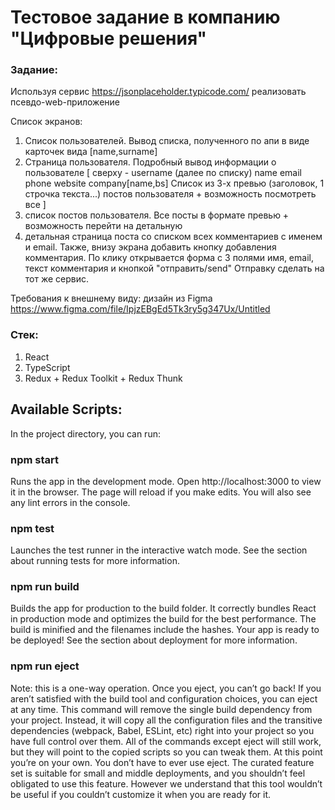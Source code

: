 # Тестовое задание в компанию "Цифровые решения" 
### Задание: 
Используя сервис https://jsonplaceholder.typicode.com/ реализовать псевдо-web-приложение

Список экранов:
1. Список пользователей. Вывод списка, полученного по апи в виде карточек вида
[name,surname]
2. Страница пользователя. Подробный вывод информации о пользователе
[
сверху - username
(далее по списку)
name
email
phone
website
company[name,bs]
Список из 3-х превью (заголовок, 1 строчка текста...) постов пользователя + возможность посмотреть все
]
3. список постов пользователя. Все посты в формате превью + возможность перейти на детальную
4. детальная страница поста со списком всех комментариев c именем и email. Также, внизу экрана добавить кнопку добавления комментария. По клику открывается форма с 3 полями имя, email, текст комментария и кнопкой "отправить/send" Отправку сделать на тот же сервис.

Требования к внешнему виду: дизайн из Figma https://www.figma.com/file/IpjzEBgEd5Tk3ry5g347Ux/Untitled

### Стек: 
1. React
2. TypeScript
3. Redux + Redux Toolkit + Redux Thunk

## Available Scripts:
In the project directory, you can run:

### npm start
Runs the app in the development mode.
Open http://localhost:3000 to view it in the browser.
The page will reload if you make edits.
You will also see any lint errors in the console.

### npm test
Launches the test runner in the interactive watch mode.
See the section about running tests for more information.

### npm run build
Builds the app for production to the build folder.
It correctly bundles React in production mode and optimizes the build for the best performance.
The build is minified and the filenames include the hashes.
Your app is ready to be deployed!
See the section about deployment for more information.

### npm run eject
Note: this is a one-way operation. Once you eject, you can’t go back!
If you aren’t satisfied with the build tool and configuration choices, you can eject at any time. This command will remove the single build dependency from your project.
Instead, it will copy all the configuration files and the transitive dependencies (webpack, Babel, ESLint, etc) right into your project so you have full control over them. All of the commands except eject will still work, but they will point to the copied scripts so you can tweak them. At this point you’re on your own.
You don’t have to ever use eject. The curated feature set is suitable for small and middle deployments, and you shouldn’t feel obligated to use this feature. However we understand that this tool wouldn’t be useful if you couldn’t customize it when you are ready for it.
